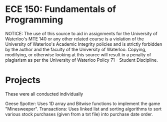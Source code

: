 # ECE 150: Fundamentals of Programming

NOTICE: The use of this source to aid in assignments for the University of Waterloo's MTE 140 or any other related course is a violation of the University of Waterloo's Academic Integrity policies and is strictly forbidden by the author and the faculty of the University of Waterloo. Copying, modifying, or otherwise looking at this source will result in a penalty of plagiarism as per the University of Waterloo Policy 71 - Student Discipline.

# Projects
These were all conducted individually

Geese Spotter: Uses 1D array and Bitwise functions to implement the game "Minesweeper".
Transactions: Uses linked list and sorting algorithms to sort various stock purchases (given from a txt file) into purchase date order. 
 